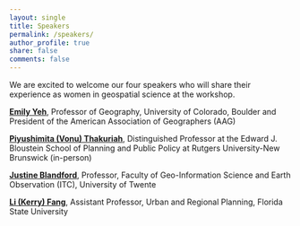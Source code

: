 ```yaml
---
layout: single
title: Speakers
permalink: /speakers/
author_profile: true
share: false
comments: false
---
```


We are excited to welcome our four speakers who will share their experience as women in geospatial science at the workshop. 

**[Emily Yeh](https://www.colorado.edu/geography/emily-yeh-0)**, Professor of Geography, University of Colorado, Boulder and President of the American Association of Geographers (AAG)  

**[Piyushimita (Vonu) Thakuriah](https://rucilab.rutgers.edu/piyushimita-vonu-thakuriah/)**, Distinguished Professor at the Edward J. Bloustein School of Planning and Public Policy at Rutgers University-New Brunswick (in-person)

**[Justine Blandford](https://people.utwente.nl/j.i.blanford?tab=about-me)**, Professor, Faculty of Geo-Information Science and Earth Observation (ITC), University of Twente

**[Li (Kerry) Fang](https://coss.fsu.edu/durp/faculty/kerry-fang/)**, Assistant Professor, Urban and Regional Planning, Florida State University


